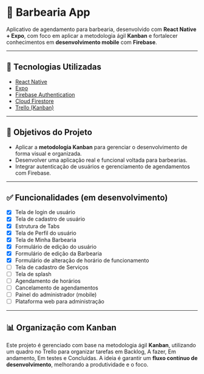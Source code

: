 # 💈 Barbearia App

Aplicativo de agendamento para barbearia, desenvolvido com **React Native + Expo**, com foco em aplicar a metodologia ágil **Kanban** e fortalecer conhecimentos em **desenvolvimento mobile** com **Firebase**.

---

## 📱 Tecnologias Utilizadas

- [React Native](https://reactnative.dev/)
- [Expo](https://expo.dev/)
- [Firebase Authentication](https://firebase.google.com/products/auth)
- [Cloud Firestore](https://firebase.google.com/products/firestore)
- [Trello (Kanban)](https://trello.com)

---

## 🎯 Objetivos do Projeto

- Aplicar a **metodologia Kanban** para gerenciar o desenvolvimento de forma visual e organizada.
- Desenvolver uma aplicação real e funcional voltada para barbearias.
- Integrar autenticação de usuários e gerenciamento de agendamentos com Firebase.

---

## ✅ Funcionalidades (em desenvolvimento)

- [x] Tela de login de usuário
- [x] Tela de cadastro de usuário
- [x] Estrutura de Tabs
- [x] Tela de Perfil do usuário
- [x] Tela de Minha Barbearia
- [x] Formulário de edição do usuário
- [x] Formulário de edição da Barbearia
- [x] Formulário de alteração de horário de funcionamento
- [ ] Tela de cadastro de Serviços
- [ ] Tela de splash
- [ ] Agendamento de horários
- [ ] Cancelamento de agendamentos
- [ ] Painel do administrador (mobile)
- [ ] Plataforma web para administração

---

## 📊 Organização com Kanban

Este projeto é gerenciado com base na metodologia ágil **Kanban**, utilizando um quadro no Trello para organizar tarefas em Backlog, A fazer, Em andamento, Em testes e Concluídas.
A ideia é garantir um **fluxo contínuo de desenvolvimento**, melhorando a produtividade e o foco.

